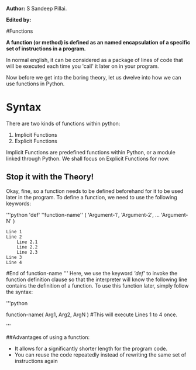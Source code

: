 **Author:** S Sandeep Pillai.

**Edited by:**


#Functions

**A function (or method) is defined as an named encapsulation of a specific set of instructions in a program.** 

In normal english, it can be considered as a package of lines of code that will be executed each time you 'call' it later on
in your program.

Now before we get into the boring theory, let us dwelve into how we can use functions in Python.

# Syntax

There are two kinds of functions within python: 
1) Implicit Functions
2) Explicit Functions

Implicit Functions are predefined functions within Python, or a module linked through Python. We shall focus on Explicit Functions 
for now.

## Stop it with the Theory! 

Okay, fine, so a function needs to be defined beforehand for it to be used later in the program. To define a function, we need
to use the following keywords:

'''python 
'def' ''function-name'' ( 'Argument-1', 'Argument-2', ... 'Argument-N' )
    
    Line 1
    Line 2
        Line 2.1
        Line 2.2
        Line 2.3
    Line 3
    Line 4

#End of function-name
'''
Here, we use the keyword *'def'* to invoke the function definition clause so that the interpreter will know the following line
contains the definition of a function. To use this function later, simply follow the syntax:

'''python

function-name( Arg1, Arg2, ArgN )  #This will execute Lines 1 to 4 once.

'''


##Advantages of using a function:

  * It allows for a significantly shorter length for the program code. 
  * You can reuse the code repeatedly instead of rewriting the same set of instructions again
